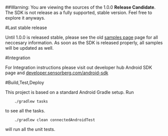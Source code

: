 
##Warning:
You are viewing the sources of the 1.0.0 **Release Candidate**. The SDK is not release as a fully supported, stable version. Feel free to explore it anyways.

#Last stable release

Until 1.0.0 is released stable, please see the old [samples page](https://github.com/sensorberg-dev/android-sdk-samples) page for all neccesary information. As soon as the SDK is released properly, all samples will be updated as well.

#Integration

For Integration instructions please visit out developer hub Android SDK page and [developer.sensorberg.com/android-sdk](https://developer.sensorberg.com/android-sdk)

#Build,Test,Deploy

This project is based on a standard Android Gradle setup. Run

```
	./gradlew tasks
```
to see all the tasks.

```
	./gradlew clean connectedAndroidTest
```
will run all the unit tests.
